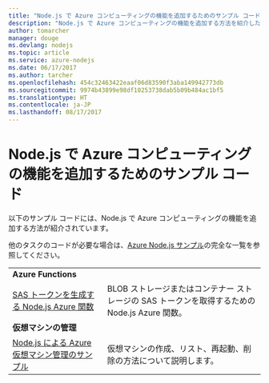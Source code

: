 ```yaml
---
title: "Node.js で Azure コンピューティングの機能を追加するためのサンプル コード"
description: "Node.js で Azure コンピューティングの機能を追加する方法を紹介したサンプル コード。"
author: tomarcher
manager: douge
ms.devlang: nodejs
ms.topic: article
ms.service: azure-nodejs
ms.date: 06/17/2017
ms.author: tarcher
ms.openlocfilehash: 454c32463422eaaf06d83590f3aba149942773db
ms.sourcegitcommit: 9974b43899e98df10253738dab5b09b484ac1bf5
ms.translationtype: HT
ms.contentlocale: ja-JP
ms.lasthandoff: 08/17/2017
---
```

# <a name="sample-code-for-adding-azure-compute-functionality-with-nodejs"></a>Node.js で Azure コンピューティングの機能を追加するためのサンプル コード

以下のサンプル コードには、Node.js で Azure コンピューティングの機能を追加する方法が紹介されています。

他のタスクのコードが必要な場合は、[Azure Node.js サンプル](https://azure.microsoft.com/resources/samples/?term=nodejs)の完全な一覧を参照してください。

| | |
|---|---|
| **Azure Functions** ||
| [SAS トークンを生成する Node.js Azure 関数](https://azure.microsoft.com/resources/samples/functions-node-sas-token/) | BLOB ストレージまたはコンテナー ストレージの SAS トークンを取得するための Node.js Azure 関数。 |
| **仮想マシンの管理** ||
| [Node.js による Azure 仮想マシン管理のサンプル](https://github.com/Azure-Samples/storage-blob-node-getting-started) | 仮想マシンの作成、リスト、再起動、削除の方法について説明します。 |